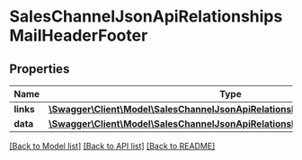 # SalesChannelJsonApiRelationshipsMailHeaderFooter

## Properties
Name | Type | Description | Notes
------------ | ------------- | ------------- | -------------
**links** | [**\Swagger\Client\Model\SalesChannelJsonApiRelationshipsMailHeaderFooterLinks**](SalesChannelJsonApiRelationshipsMailHeaderFooterLinks.md) |  | [optional] 
**data** | [**\Swagger\Client\Model\SalesChannelJsonApiRelationshipsMailHeaderFooterData**](SalesChannelJsonApiRelationshipsMailHeaderFooterData.md) |  | [optional] 

[[Back to Model list]](../../README.md#documentation-for-models) [[Back to API list]](../../README.md#documentation-for-api-endpoints) [[Back to README]](../../README.md)

